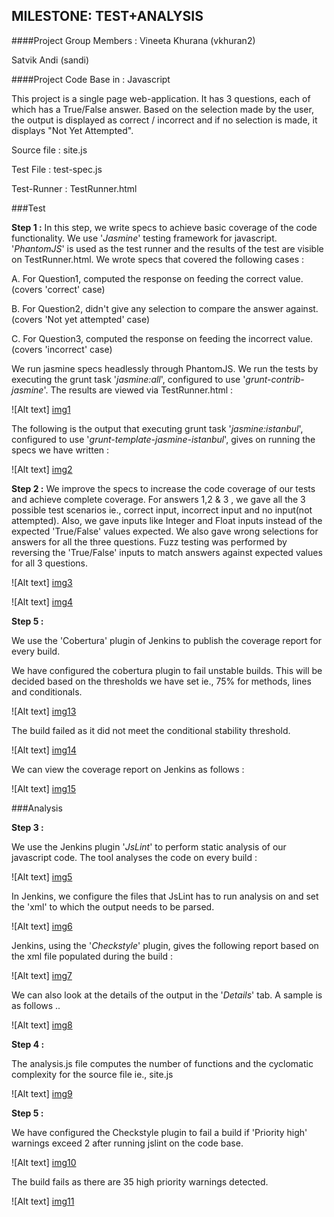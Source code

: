MILESTONE: TEST+ANALYSIS
------------------------
####Project Group Members : 
Vineeta Khurana (vkhuran2)

Satvik Andi (sandi)
                          
####Project Code Base in : Javascript

This project is a single page web-application. It has 3 questions, each of which has a True/False answer. Based on the selection made by the user, the output is displayed as correct / incorrect and if no selection is made, it displays "Not Yet Attempted". 

Source file : site.js

Test File : test-spec.js

Test-Runner : TestRunner.html

###Test
  
  **Step 1 :**
  In this step, we write specs to achieve basic coverage of the code functionality. We use '*Jasmine*' testing framework for javascript. '*PhantomJS*' is used as the test runner and the results of the test are visible on TestRunner.html. We wrote specs that covered the following cases :
  
  A. For Question1, computed the response on feeding the correct value. (covers 'correct' case)
  
  B. For Question2, didn't give any selection to compare the answer against. (covers 'Not yet attempted' case)
  
  C. For Question3, computed the response on feeding the incorrect value. (covers 'incorrect' case)
  
  
  We run jasmine specs headlessly through PhantomJS. We run the tests by executing the grunt task '*jasmine:all*', configured to use '*grunt-contrib-jasmine*'. The results are viewed via TestRunner.html :
  
  ![Alt text] [img1]
  
 The following is the output that executing grunt task '*jasmine:istanbul*', configured to use '*grunt-template-jasmine-istanbul*', gives on running the specs we have written :
  
  ![Alt text] [img2]
  
  **Step 2 :**
  We improve the specs to increase the code coverage of our tests and achieve complete coverage. For answers 1,2 & 3 , we gave all the 3 possible test scenarios ie., correct input, incorrect input and no input(not attempted). Also, we gave inputs like Integer and Float inputs instead of the expected 'True/False' values expected. We also gave wrong selections for answers for all the three questions. Fuzz testing was performed by reversing the 'True/False' inputs to match answers against expected values for all 3 questions.
  
  ![Alt text] [img3]
  
  ![Alt text] [img4]
  
 **Step 5 :**
 
  We use the 'Cobertura' plugin of Jenkins to publish the coverage report for every build.
  
  We have configured the cobertura plugin to fail unstable builds. This will be decided based on the thresholds we have set ie., 75% for methods, lines and conditionals.
  
  ![Alt text] [img13] 
  
 The build failed as it did not meet the conditional stability threshold.  
  
  ![Alt text] [img14] 
  
We can view the coverage report on Jenkins as follows :   
  
  ![Alt text] [img15]
  
###Analysis

  **Step 3 :**                          

  We use the Jenkins plugin '*JsLint*' to perform static analysis of our javascript code. The tool analyses the code on every build :
  
  ![Alt text] [img5]
  
 In Jenkins, we configure the files that JsLint has to run analysis on and  set the 'xml' to which the output needs to be parsed.  
  
  ![Alt text] [img6]
  
 Jenkins, using the '*Checkstyle*' plugin, gives the following report based on the xml file populated during the build :

  ![Alt text] [img7]
 
 We can also look at the details of the output in the '*Details*' tab. A sample is as follows ..
  
  ![Alt text] [img8]

 **Step 4 :**

 The analysis.js file computes the number of functions and the cyclomatic complexity for the source file ie., site.js

  ![Alt text] [img9]
  
 **Step 5 :**

  We have configured the Checkstyle plugin to fail a build if 'Priority high' warnings exceed 2 after running jslint on the code base. 

  ![Alt text] [img10]

 The build fails as there are 35 high priority warnings detected.
 
  ![Alt text] [img11]
  

 [img1]: ./Images/jasmine_output_1.PNG 
 [img2]: ./Images/coverage_report_step1.PNG
 [img3]: ./Images/fuzzing.PNG
 [img4]: ./Images/coverage_report_step2.PNG
 [img5]: ./Images/jslint_console_output.PNG
 [img6]: ./Images/jslint_config.PNG
 [img7]: ./Images/jslint_checkstyle_output.PNG
 [img8]: ./Images/jslint_checkstyle_output_details.PNG
 [img9]: ./Images/step4_analysis.PNG
 [img11]: /Images/buildfail_jslint.PNG
 [img10]: /Images/warnings_threshold_config.PNG
 [img12]: /Images/coverage_buildfail_jenkins.PNG
 [img14]: /Images/console_output_coverage_fail.PNG
 [img13]: /Images/buildfail_cobetura_config.PNG
 [img15]: /Images/coverage_buildfail_jenkins.PNG
